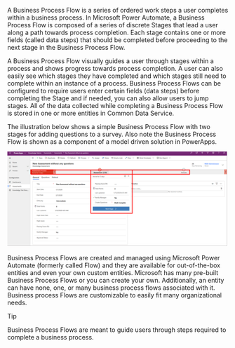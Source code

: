 A Business Process Flow is a series of ordered work steps a user
completes within a business process. In Microsoft Power Automate, a
Business Process Flow is composed of a series of discrete Stages that
lead a user along a path towards process completion. Each stage contains
one or more fields (called data steps) that should be completed before
proceeding to the next stage in the Business Process Flow.

A Business Process Flow visually guides a user through stages within a
process and shows progress towards process completion. A user can also
easily see which stages they have completed and which stages still need to complete within an instance of a process. Business Process Flows can
be configured to require users enter certain fields (data steps) before
completing the Stage and if needed, you can also allow users to jump
stages. All of the data collected while completing a Business Process
Flow is stored in one or more entities in Common Data Service.

The illustration below shows a simple Business Process Flow with two
stages for adding questions to a survey. Also note the Business Process
Flow is shown as a component of a model driven solution in PowerApps.

![Model App with Business Process Flow Stage One Displayed](../media/1-embedded-business-process-flow-stage-displayed.png)

Business Process Flows are created and managed using Microsoft Power
Automate (formerly called Flow) and they are available for
out-of-the-box entities and even your own custom entities. Microsoft has
many pre-built Business Process Flows or you can create your own.
Additionally, an entity can have none, one, or many business process
flows associated with it. Business process Flows are customizable
to easily fit many organizational needs.

> [!TIP]
> Business Process Flows are meant to guide users through steps required to complete a business process.
